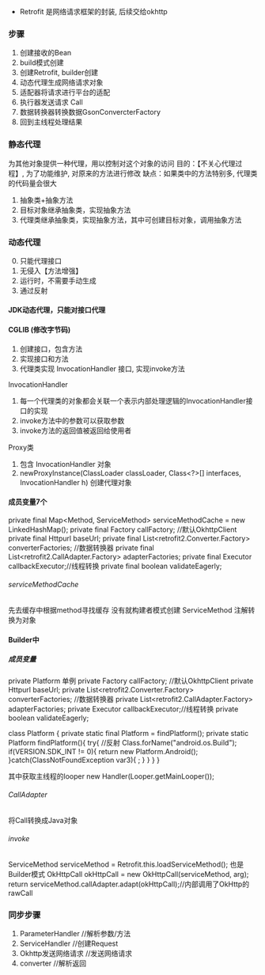 * Retrofit 是网络请求框架的封装, 后续交给okhttp
### 步骤
1. 创建接收的Bean
2. build模式创建
3. 创建Retrofit, builder创建
4. 动态代理生成网络请求对象
5. 适配器将请求进行平台的适配
6. 执行器发送请求 Call
7. 数据转换器转换数据GsonConvercterFactory
8. 回到主线程处理结果

### 静态代理
为其他对象提供一种代理，用以控制对这个对象的访问
目的：【不关心代理过程】, 为了功能维护, 对原来的方法进行修改
缺点：如果类中的方法特别多, 代理类的代码量会很大

1. 抽象类+抽象方法
2. 目标对象继承抽象类，实现抽象方法
3. 代理类继承抽象类，实现抽象方法，其中可创建目标对象，调用抽象方法


### 动态代理
0. 只能代理接口
1. 无侵入【方法增强】
2. 运行时，不需要手动生成
3. 通过反射


#### JDK动态代理，只能对接口代理
#### CGLIB (修改字节码)

1. 创建接口，包含方法
2. 实现接口和方法
3. 代理类实现 InvocationHandler 接口, 实现invoke方法

InvocationHandler
1. 每一个代理类的对象都会关联一个表示内部处理逻辑的InvocationHandler接口的实现
2. invoke方法中的参数可以获取参数
3. invoke方法的返回值被返回给使用者

Proxy类
1. 包含 InvocationHandler 对象
2. newProxyInstance(ClassLoader classLoader, Class<?>[] interfaces, InvocationHandler h) 创建代理对象


#### 成员变量7个
private final Map<Method, ServiceMethod> serviceMethodCache = new LinkedHashMap();
private final Factory callFactory; //默认OkhttpClient
private final Httpurl baseUrl;
private final List<retrofit2.Converter.Factory> converterFactories; //数据转换器
private final List<retrofit2.CallAdapter.Factory> adapterFactories;
private final Executor callbackExecutor;//线程转换
private final boolean validateEagerly;

###### serviceMethodCache
先去缓存中根据method寻找缓存
没有就构建者模式创建
ServiceMethod 注解转换为对象


#### Builder中
##### 成员变量
private Platform 单例
private Factory callFactory; //默认OkhttpClient
private Httpurl baseUrl;
private List<retrofit2.Converter.Factory> converterFactories; //数据转换器
private List<retrofit2.CallAdapter.Factory> adapterFactories;
private Executor callbackExecutor;//线程转换
private boolean validateEagerly;

class Platform {
  private static final Platform = findPlatform();
  private static Platform findPlatform(){
    try{
      //反射
      Class.forName("android.os.Build");
      if(VERSION.SDK_INT != 0){
        return new Platform.Android();
      }catch(ClassNotFoundException var3){
        ;
      }
    }
  }
}

其中获取主线程的looper
new Handler(Looper.getMainLooper());

###### CallAdapter
将Call<T>转换成Java对象


###### invoke
ServiceMethod serviceMethod = Retrofit.this.loadServiceMethod();
也是Builder模式
OkHttpCall okHttpCall = new OkHttpCall(serviceMethod, arg);
return serviceMethod.callAdapter.adapt(okHttpCall);//内部调用了OkHttp的rawCall


### 同步步骤
1. ParameterHandler //解析参数/方法
2. ServiceHandler //创建Request
3. Okhttp发送网络请求 //发送网络请求
4. converter //解析返回
